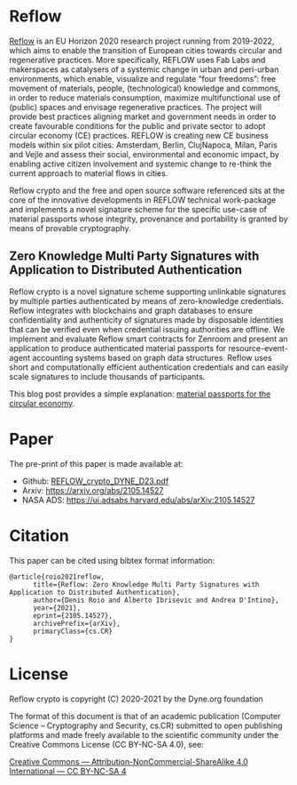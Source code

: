 # Reflow 

[Reflow](https://reflowproject.eu) is an EU Horizon 2020 research project running from 2019-2022, which aims to enable the transition 
of European cities towards circular and regenerative practices. More specifically, REFLOW uses Fab Labs 
and makerspaces as catalysers of a systemic change in urban and peri-urban environments, which enable, 
visualize and regulate “four freedoms”: free movement of materials, people, (technological) knowledge and 
commons, in order to reduce materials consumption, maximize multifunctional use of (public) spaces and 
envisage regenerative practices. The project will provide best practices aligning market and government needs 
in order to create favourable conditions for the public and private sector to adopt circular economy (CE) 
practices. REFLOW is creating new CE business models within six pilot cities: Amsterdam, Berlin, ClujNapoca, Milan, Paris and Vejle and assess their social, environmental and economic impact, by enabling active 
citizen involvement and systemic change to re-think the current approach to material flows in cities.

Reflow crypto and the free and open source software referenced sits at the core of the innovative developments 
in REFLOW technical work-package and implements a novel signature scheme for the specific use-case of 
material passports whose integrity, provenance and portability is granted by means of provable cryptography.

## Zero Knowledge Multi Party Signatures with Application to Distributed Authentication

Reflow crypto is a novel signature scheme supporting unlinkable signatures by multiple parties authenticated by means of zero-knowledge credentials. Reflow integrates with blockchains and graph databases to ensure confidentiality and authenticity of signatures made by disposable identities that can be verified even when credential issuing authorities are offline. We implement and evaluate Reflow smart contracts for Zenroom and present an application to produce authenticated material passports for resource-event-agent accounting systems based on graph data structures. Reflow uses short and computationally efficient authentication credentials and can easily scale signatures to include thousands of participants.

This blog post provides a simple explanation: [material passports for the circular economy](https://medium.com/think-do-tank/reflow-crypto-material-passports-for-the-circular-economy-d75b3aa63678).

# Paper

The pre-print of this paper is made available at:

- Github: [REFLOW_crypto_DYNE_D23.pdf](https://dyne.github.io/reflow-crypto/REFLOW_crypto_DYNE_D23.pdf)
- Arxiv: https://arxiv.org/abs/2105.14527
- NASA ADS: https://ui.adsabs.harvard.edu/abs/arXiv:2105.14527

# Citation

This paper can be cited using bibtex format information:

```
@article{roio2021reflow,
      title={Reflow: Zero Knowledge Multi Party Signatures with Application to Distributed Authentication}, 
      author={Denis Roio and Alberto Ibrisevic and Andrea D'Intino},
      year={2021},
      eprint={2105.14527},
      archivePrefix={arXiv},
      primaryClass={cs.CR}
}
```

# License

Reflow crypto is copyright (C) 2020-2021 by the Dyne.org foundation

The format of this document is that of an academic publication (Computer Science – Cryptography and 
Security, cs.CR) submitted to open publishing platforms and made freely available to the scientific 
community under the Creative Commons License (CC BY-NC-SA 4.0), see:

[Creative Commons — Attribution-NonCommercial-ShareAlike 4.0 International — CC BY-NC-SA 4](https://creativecommons.org/licenses/by-nc-sa/4.0/legalcode)
